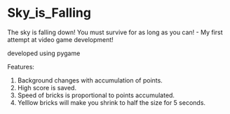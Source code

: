 # Sky_is_Falling
The sky is falling down! You must survive for as long as you can! - My first attempt at video game development!

developed using pygame

Features:
1. Background changes with accumulation of points.
2. High score is saved.
3. Speed of bricks is proportional to points accumulated.
4. Yelllow bricks will make you shrink to half the size for 5 seconds.
